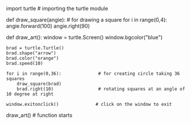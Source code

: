import turtle                        # importing the turtle module

def draw_square(angie):             # for drawing  a square
    for i in range(0,4):
        angie.forward(100)
        angie.right(90)

def draw_art():
    window = turtle.Screen()
    window.bgcolor("blue")

    brad = turtle.Turtle()
    brad.shape("arrow")
    brad.color("orange")
    brad.speed(10)
    
    for i in range(0,36):              # for creating circle taking 36 squares
        draw_square(brad)
        brad.right(10)                 # rotating squares at an angle of 10 degree at right         

    window.exitonclick()              # click on the window to exit

         
draw_art()                             # function starts



   
    
    
